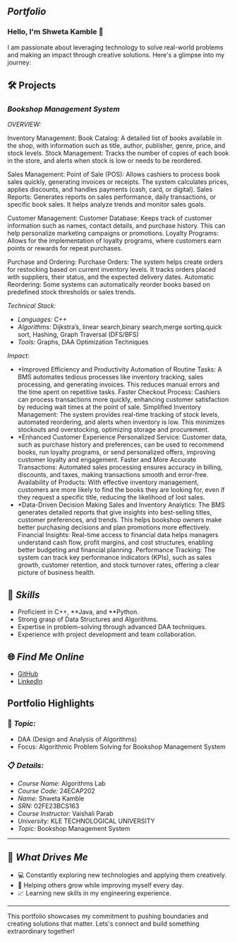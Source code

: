 ## *Portfolio*

### Hello, I'm Shweta Kamble 👋

I am passionate about leveraging technology to solve real-world problems and making an impact through creative solutions. 
Here's a glimpse into my journey:  


## 🛠 Projects

### *Bookshop Management System*  

*OVERVIEW:*  


Inventory Management:
Book Catalog: A detailed list of books available in the shop, with information such as title, author, publisher, genre, price, and stock levels.
Stock Management: Tracks the number of copies of each book in the store, and alerts when stock is low or needs to be reordered.

Sales Management:
Point of Sale (POS): Allows cashiers to process book sales quickly, generating invoices or receipts. The system calculates prices, applies discounts, and handles payments (cash, card, or digital).
Sales Reports: Generates reports on sales performance, daily transactions, or specific book sales. It helps analyze trends and monitor sales goals.

Customer Management:
Customer Database: Keeps track of customer information such as names, contact details, and purchase history. This can help personalize marketing campaigns or promotions.
Loyalty Programs: Allows for the implementation of loyalty programs, where customers earn points or rewards for repeat purchases.

 Purchase and Ordering:
Purchase Orders: The system helps create orders for restocking based on current inventory levels. It tracks orders placed with suppliers, their status, and the expected delivery dates.
Automatic Reordering: Some systems can automatically reorder books based on predefined stock thresholds or sales trends.

*Technical Stack:*  

- *Languages:* C++ 
- *Algorithms:* Dijkstra’s, linear search,binary search,merge sorting,quick sort, Hashing, Graph Traversal (DFS/BFS)
- *Tools:* Graphs, DAA Optimization Techniques  

*Impact:*  
- *Improved Efficiency and Productivity
Automation of Routine Tasks: A BMS automates tedious processes like inventory tracking, sales processing, and generating invoices. This reduces manual errors and the time spent on repetitive tasks.
Faster Checkout Process: Cashiers can process transactions more quickly, enhancing customer satisfaction by reducing wait times at the point of sale.
Simplified Inventory Management: The system provides real-time tracking of stock levels, automated reordering, and alerts when inventory is low. This minimizes stockouts and overstocking, optimizing storage and procurement.
- *Enhanced Customer Experience
Personalized Service: Customer data, such as purchase history and preferences, can be used to recommend books, run loyalty programs, or send personalized offers, improving customer loyalty and engagement.
Faster and More Accurate Transactions: Automated sales processing ensures accuracy in billing, discounts, and taxes, making transactions smooth and error-free.
Availability of Products: With effective inventory management, customers are more likely to find the books they are looking for, even if they request a specific title, reducing the likelihood of lost sales.
- *Data-Driven Decision Making
Sales and Inventory Analytics: The BMS generates detailed reports that give insights into best-selling titles, customer preferences, and trends. This helps bookshop owners make better purchasing decisions and plan promotions more effectively.
Financial Insights: Real-time access to financial data helps managers understand cash flow, profit margins, and cost structures, enabling better budgeting and financial planning.
Performance Tracking: The system can track key performance indicators (KPIs), such as sales growth, customer retention, and stock turnover rates, offering a clear picture of business health.

## 🚀 *Skills*  

- Proficient in C++, **Java, and **Python.  
- Strong grasp of Data Structures and Algorithms.  
- Expertise in problem-solving through advanced DAA techniques.  
- Experience with project development and team collaboration.  


## 🌐 *Find Me Online*

- [GitHub](https://github.com/shwetakamble-163/Bookshop-Management-System/edit/main/README.md)
- [LinkedIn](https://www.linkedin.com/in/shweta-kamble-571311345/)

## Portfolio Highlights

### 🎯 *Topic:* 

- DAA (Design and Analysis of Algorithms)  
- Focus: Algorithmic Problem Solving for Bookshop Management System

### 📋 *Details:*

- *Course Name:* Algorithms Lab 
- *Course Code:* 24ECAP202  
- *Name:* Shweta Kamble
- *SRN:* 02FE23BCS163  
- *Course Instructor:* Vaishali Parab  
- *University:* KLE TECHNOLOGICAL UNIVERSITY
- *Topic:* Bookshop Management System

---

## 🎨 *What Drives Me*  
- 💻 Constantly exploring new technologies and applying them creatively.  
- 🤝 Helping others grow while improving myself every day.  
- 📈 Learning new skills in my engineering experience.

---

This portfolio showcases my commitment to pushing boundaries and creating solutions that matter. Lets's connect and build something extraordinary together!
